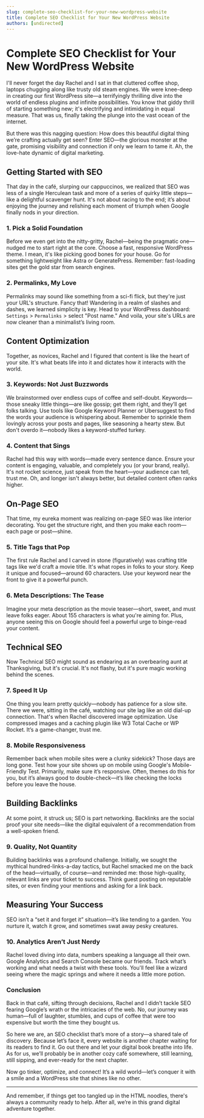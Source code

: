 ```yaml
---
slug: complete-seo-checklist-for-your-new-wordpress-website
title: Complete SEO Checklist for Your New WordPress Website
authors: [undirected]
---
```



# Complete SEO Checklist for Your New WordPress Website

I'll never forget the day Rachel and I sat in that cluttered coffee shop, laptops chugging along like trusty old steam engines. We were knee-deep in creating our first WordPress site—a terrifyingly thrilling dive into the world of endless plugins and infinite possibilities. You know that giddy thrill of starting something new; it's electrifying and intimidating in equal measure. That was us, finally taking the plunge into the vast ocean of the internet. 

But there was this nagging question: How does this beautiful digital thing we’re crafting actually get seen? Enter SEO—the glorious monster at the gate, promising visibility and connection if only we learn to tame it. Ah, the love-hate dynamic of digital marketing.

## Getting Started with SEO

That day in the café, slurping our cappuccinos, we realized that SEO was less of a single Herculean task and more of a series of quirky little steps—like a delightful scavenger hunt. It's not about racing to the end; it’s about enjoying the journey and relishing each moment of triumph when Google finally nods in your direction.

### 1. Pick a Solid Foundation

Before we even get into the nitty-gritty, Rachel—being the pragmatic one—nudged me to start right at the core. Choose a fast, responsive WordPress theme. I mean, it's like picking good bones for your house. Go for something lightweight like Astra or GeneratePress. Remember: fast-loading sites get the gold star from search engines.

### 2. Permalinks, My Love

Permalinks may sound like something from a sci-fi flick, but they're just your URL's structure. Fancy that! Wandering in a realm of slashes and dashes, we learned simplicity is key. Head to your WordPress dashboard: `Settings` > `Permalinks` > select "Post name." And voila, your site's URLs are now cleaner than a minimalist’s living room.

## Content Optimization

Together, as novices, Rachel and I figured that content is like the heart of your site. It's what beats life into it and dictates how it interacts with the world.

### 3. Keywords: Not Just Buzzwords

We brainstormed over endless cups of coffee and self-doubt. Keywords—those sneaky little things—are like gossip; get them right, and they’ll get folks talking. Use tools like Google Keyword Planner or Ubersuggest to find the words your audience is whispering about. Remember to sprinkle them lovingly across your posts and pages, like seasoning a hearty stew. But don't overdo it—nobody likes a keyword-stuffed turkey.

### 4. Content that Sings

Rachel had this way with words—made every sentence dance. Ensure your content is engaging, valuable, and completely you (or your brand, really). It's not rocket science, just speak from the heart—your audience can tell, trust me. Oh, and longer isn't always better, but detailed content often ranks higher.

## On-Page SEO

That time, my eureka moment was realizing on-page SEO was like interior decorating. You get the structure right, and then you make each room—each page or post—shine.

### 5. Title Tags that Pop

The first rule Rachel and I carved in stone (figuratively) was crafting title tags like we'd craft a movie title. It's what ropes in folks to your story. Keep it unique and focused—around 60 characters. Use your keyword near the front to give it a powerful punch.

### 6. Meta Descriptions: The Tease

Imagine your meta description as the movie teaser—short, sweet, and must leave folks eager. About 155 characters is what you're aiming for. Plus, anyone seeing this on Google should feel a powerful urge to binge-read your content.

## Technical SEO

Now Technical SEO might sound as endearing as an overbearing aunt at Thanksgiving, but it's crucial. It's not flashy, but it's pure magic working behind the scenes.

### 7. Speed It Up

One thing you learn pretty quickly—nobody has patience for a slow site. There we were, sitting in the café, watching our site lag like an old dial-up connection. That's when Rachel discovered image optimization. Use compressed images and a caching plugin like W3 Total Cache or WP Rocket. It’s a game-changer, trust me. 

### 8. Mobile Responsiveness

Remember back when mobile sites were a clunky sidekick? Those days are long gone. Test how your site shows up on mobile using Google's Mobile-Friendly Test. Primarily, make sure it’s responsive. Often, themes do this for you, but it’s always good to double-check—it’s like checking the locks before you leave the house.

## Building Backlinks

At some point, it struck us; SEO is part networking. Backlinks are the social proof your site needs—like the digital equivalent of a recommendation from a well-spoken friend.

### 9. Quality, Not Quantity

Building backlinks was a profound challenge. Initially, we sought the mythical hundred-links-a-day tactics, but Rachel smacked me on the back of the head—virtually, of course—and reminded me: those high-quality, relevant links are your ticket to success. Think guest posting on reputable sites, or even finding your mentions and asking for a link back.

## Measuring Your Success

SEO isn’t a “set it and forget it” situation—it’s like tending to a garden. You nurture it, watch it grow, and sometimes swat away pesky creatures.

### 10. Analytics Aren’t Just Nerdy

Rachel loved diving into data, numbers speaking a language all their own. Google Analytics and Search Console became our friends. Track what’s working and what needs a twist with these tools. You'll feel like a wizard seeing where the magic springs and where it needs a little more potion.

### Conclusion

Back in that café, sifting through decisions, Rachel and I didn’t tackle SEO fearing Google’s wrath or the intricacies of the web. No, our journey was human—full of laughter, stumbles, and cups of coffee that were too expensive but worth the time they bought us. 

So here we are, an SEO checklist that’s more of a story—a shared tale of discovery. Because let’s face it, every website is another chapter waiting for its readers to find it. Go out there and let your digital book breathe into life. As for us, we’ll probably be in another cozy café somewhere, still learning, still sipping, and ever-ready for the next chapter.

Now go tinker, optimize, and connect! It’s a wild world—let’s conquer it with a smile and a WordPress site that shines like no other.

---

And remember, if things get too tangled up in the HTML noodles, there's always a community ready to help. After all, we’re in this grand digital adventure together.
